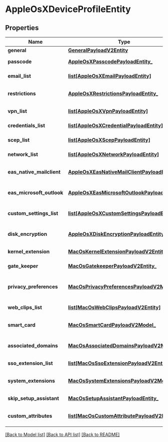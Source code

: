 # AppleOsXDeviceProfileEntity

## Properties
Name | Type | Description | Notes
------------ | ------------- | ------------- | -------------
**general** | [**GeneralPayloadV2Entity**](GeneralPayloadV2Entity.md) |  | [optional] 
**passcode** | [**AppleOsXPasscodePayloadEntity_**](AppleOsXPasscodePayloadEntity_.md) | Gets or sets passcode payload. | [optional] 
**email_list** | [**list[AppleOsXEmailPayloadEntity]**](AppleOsXEmailPayloadEntity.md) | Gets or sets list of Email payload. | [optional] 
**restrictions** | [**AppleOsXRestrictionsPayloadEntity_**](AppleOsXRestrictionsPayloadEntity_.md) | Gets or sets Restrictions payload. | [optional] 
**vpn_list** | [**list[AppleOsXVpnPayloadEntity]**](AppleOsXVpnPayloadEntity.md) | Gets or sets list of VPN payload. | [optional] 
**credentials_list** | [**list[AppleOsXCredentialPayloadEntity]**](AppleOsXCredentialPayloadEntity.md) | Gets or sets List of Credential payload. | [optional] 
**scep_list** | [**list[AppleOsXScepPayloadEntity]**](AppleOsXScepPayloadEntity.md) | Gets or sets List of SCEP payload. | [optional] 
**network_list** | [**list[AppleOsXNetworkPayloadEntity]**](AppleOsXNetworkPayloadEntity.md) | Gets or sets List of Network payload. | [optional] 
**eas_native_mailclient** | [**AppleOsXEasNativeMailClientPayloadEntity_**](AppleOsXEasNativeMailClientPayloadEntity_.md) | Gets or sets EAS Native Mail payload. | [optional] 
**eas_microsoft_outlook** | [**AppleOsXEasMicrosoftOutlookPayloadEntity_**](AppleOsXEasMicrosoftOutlookPayloadEntity_.md) | Gets or sets EAS Microsoft Outlook payload. | [optional] 
**custom_settings_list** | [**list[AppleOsXCustomSettingsPayloadEntity]**](AppleOsXCustomSettingsPayloadEntity.md) | Gets or sets List of Custom Settings payload. | [optional] 
**disk_encryption** | [**AppleOsXDiskEncryptionPayloadEntity_**](AppleOsXDiskEncryptionPayloadEntity_.md) | Gets or sets Disk Encryption payload. | [optional] 
**kernel_extension** | [**MacOsKernelExtensionPayloadV2Entity_**](MacOsKernelExtensionPayloadV2Entity_.md) | Gets or sets Kernel extension payload. | [optional] 
**gate_keeper** | [**MacOsGatekeeperPayloadV2Entity_**](MacOsGatekeeperPayloadV2Entity_.md) | Gets or sets Gate keeper payload. | [optional] 
**privacy_preferences** | [**MacOsPrivacyPreferencesPayloadV2Model**](MacOsPrivacyPreferencesPayloadV2Model.md) | Gets or sets Privacy Preferences payload. | [optional] 
**web_clips_list** | [**list[MacOsWebClipsPayloadV2Entity]**](MacOsWebClipsPayloadV2Entity.md) | Gets or sets Web clips payload list. | [optional] 
**smart_card** | [**MacOsSmartCardPayloadV2Model_**](MacOsSmartCardPayloadV2Model_.md) | Gets or sets SmartCard payload. | [optional] 
**associated_domains** | [**MacOsAssociatedDomainsPayloadV2Model_**](MacOsAssociatedDomainsPayloadV2Model_.md) | Gets or sets AssociatedDomains payload. | [optional] 
**sso_extension_list** | [**list[MacOsSsoExtensionPayloadV2Entity]**](MacOsSsoExtensionPayloadV2Entity.md) | Gets or sets SSO Extension payload. | [optional] 
**system_extensions** | [**MacOsSystemExtensionsPayloadV2Model_**](MacOsSystemExtensionsPayloadV2Model_.md) | Gets or sets System Extensions payload. | [optional] 
**skip_setup_assistant** | [**MacOsSetupAssistantPayloadEntity_**](MacOsSetupAssistantPayloadEntity_.md) | Gets or sets Setup Assistant payload. | [optional] 
**custom_attributes** | [**list[MacOsCustomAttributePayloadV2Model]**](MacOsCustomAttributePayloadV2Model.md) | Gets or sets the Custom Attributes payload. | [optional] 

[[Back to Model list]](../README.md#documentation-for-models) [[Back to API list]](../README.md#documentation-for-api-endpoints) [[Back to README]](../README.md)


